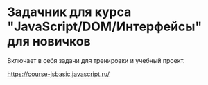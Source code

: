 # Задачник для курса "JavaScript/DOM/Интерфейсы" для новичков

Включает в себя задачи для тренировки и учебный проект.

https://course-jsbasic.javascript.ru/
